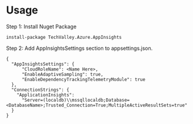 ﻿

# Usage

Step 1: Install Nuget Package

`install-package TechValley.Azure.AppInsights`

Step 2: Add AppInsightsSettings section to appsettings.json.

```
{
  "AppInsightsSettings": {
      "CloudRoleName": <Name Here>,
      "EnableAdaptiveSampling": true,
      "EnableDependencyTrackingTelemetryModule": true
  },
  "ConnectionStrings": {
    "ApplicationInsights":
      "Server=(localdb)\\mssqllocaldb;Database=<DatabaseName>;Trusted_Connection=True;MultipleActiveResultSets=true"
  }
}
```


